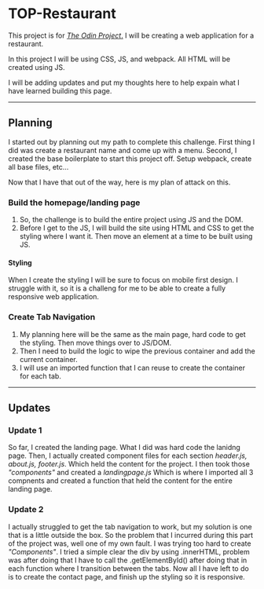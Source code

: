 <!-- @format -->

# TOP-Restaurant

This project is for
[_The Odin Project_.](https://www.theodinproject.com/paths/full-stack-javascript/courses/javascript/lessons/restaurant-page)
I will be creating a web application for a restaurant.

In this project I will be using CSS, JS, and webpack. All HTML will be created
using JS.

I will be adding updates and put my thoughts here to help expain what I have
learned building this page.

---

## Planning

I started out by planning out my path to complete this challenge. First thing I
did was create a restaurant name and come up with a menu. Second, I created the
base boilerplate to start this project off. Setup webpack, create all base
files, etc...

Now that I have that out of the way, here is my plan of attack on this.

### Build the homepage/landing page

1. So, the challenge is to build the entire project using JS and the DOM.
2. Before I get to the JS, I will build the site using HTML and CSS to get the
   styling where I want it. Then move an element at a time to be built using JS.

#### Styling

When I create the styling I will be sure to focus on mobile first design. I
struggle with it, so it is a challeng for me to be able to create a fully
responsive web application.

### Create Tab Navigation

1. My planning here will be the same as the main page, hard code to get the
   styling. Then move things over to JS/DOM.
2. Then I need to build the logic to wipe the previous container and add the
   current container.
3. I will use an imported function that I can reuse to create the container for
   each tab.

---

## Updates

### Update 1

So far, I created the landing page. What I did was hard code the lanidng page.
Then, I actually created component files for each section _header.js, about.js,
footer.js_. Which held the content for the project. I then took those
_"components"_ and created a _landingpage.js_ Which is where I imported all 3
compnents and created a function that held the content for the entire landing
page.

### Update 2

I actually struggled to get the tab navigation to work, but my solution is one
that is a little outside the box. So the problem that I incurred during this
part of the project was, well one of my own fault. I was trying too hard to
create _"Components"_. I tried a simple clear the div by using .innerHTML,
problem was after doing that I have to call the .getElementById() after doing
that in each function where I transition between the tabs. Now all I have left
to do is to create the contact page, and finish up the styling so it is
responsive.
